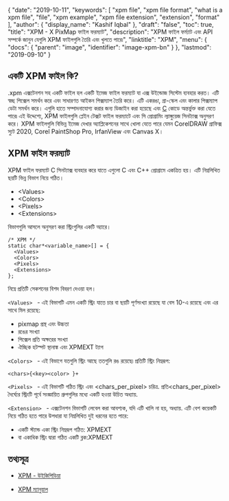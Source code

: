 {
  "date": "2019-10-11",
  "keywords": [
    "xpm file",
    "xpm file format",
    "what is a xpm file",
    "file",
    "xpm example",
    "xpm file extension",
    "extension",
    "format"
  ],
  "author": {
    "display_name": "Kashif Iqbal"
  },
  "draft": "false",
  "toc": true,
  "title": "XPM - X PixMap ফাইল ফরম্যাট",
  "description": "XPM ফাইল ফর্ম্যাট এবং API সম্পর্কে জানুন যেগুলি XPM ফাইলগুলি তৈরি এবং খুলতে পারে৷",
  "linktitle": "XPM",
  "menu": {
    "docs": {
      "parent": "image",
      "identifier": "image-xpm-bn"
    }
  },
  "lastmod": "2019-09-10"
}

## একটি XPM ফাইল কি?

.xpm এক্সটেনশন সহ একটি ফাইল হল একটি ইমেজ ফাইল ফরম্যাট যা এক্স উইন্ডোজ সিস্টেম ব্যবহার করত। এটি স্বচ্ছ পিক্সেল সমর্থন করে এবং সাধারণত আইকন পিক্সম্যাপ তৈরি করে। এটি একরঙা, গ্রা-স্কেল এবং কালার পিক্সম্যাপ ডেটা সমর্থন করে। এগুলি হাতে সম্পাদনাযোগ্য করার জন্য ডিজাইন করা হয়েছে এবং [C](/programming/c/) কোডে অন্তর্ভুক্ত করা যেতে পারে৷ এই উদ্দেশ্যে, XPM ফাইলগুলি প্লেইন টেক্সট ফাইল ফরম্যাটে এবং সি প্রোগ্রামিং ল্যাঙ্গুয়েজ সিনট্যাক্স অনুসরণ করে। XPM ফাইলগুলি বিভিন্ন ইমেজ দেখার অ্যাপ্লিকেশনের সাথে খোলা যেতে পারে যেমন
CorelDRAW গ্রাফিক্স স্যুট 2020, Corel PaintShop Pro, IrfanView এবং Canvas X।

## XPM ফাইল ফরম্যাট

XPM ফাইল ফরম্যাট C সিনট্যাক্স ব্যবহার করে যাতে এগুলো C এবং C++ প্রোগ্রামে একত্রিত হয়। এটি নিম্নলিখিত ছয়টি ভিন্ন বিভাগ নিয়ে গঠিত।

 * \<Values>
 * \<Colors>
 * \<Pixels>
 * \<Extensions>

বিভাগগুলি আসলে অনুসরণ করা স্ট্রিংগুলির একটি অ্যারে।

```
/* XPM */
static char*<variable_name>[] = {
  <Values>
  <Colors>
  <Pixels>
  <Extensions>
};
```
নিম্নে প্রতিটি সেকশনের বিশদ বিবরণ দেওয়া হল।

`<Values> ` - এই বিভাগটি এমন একটি স্ট্রিং যাতে চার বা ছয়টি পূর্ণসংখ্যা রয়েছে যা বেস 10-এ রয়েছে এবং এর সাথে মিল রয়েছে:

 * pixmap প্রস্থ এবং উচ্চতা
 * রঙের সংখ্যা
 * পিক্সেল প্রতি অক্ষরের সংখ্যা
 * ঐচ্ছিক হটস্পট স্থানাঙ্ক এবং XPMEXT ট্যাগ

`<Colors> ` - এই বিভাগে যতগুলি স্ট্রিং আছে ততগুলি রঙ রয়েছে৷ প্রতিটি স্ট্রিং নিম্নরূপ:

```
<chars>{<key><color> }+
```
`<Pixels> ` - এই বিভাগটি গঠিত<height> স্ট্রিং এবং<width> \<chars_per_pixel> চরিত্র. প্রতি<chars_per_pixel> দৈর্ঘ্যের স্ট্রিংটি পূর্বে সংজ্ঞায়িত গ্রুপগুলির মধ্যে একটি হওয়া উচিত<Colors> অধ্যায়.

`<Extension> ` - এক্সটেনশন বিভাগটি লেবেল করা আবশ্যক, যদি এটি খালি না হয়,<Values> অধ্যায়. এটি বেশ কয়েকটি নিয়ে গঠিত হতে পারে<Extension> উপধারা যা নিম্নলিখিত দুই ধরনের হতে পারে:

 * একটি স্ট্যান্ড একা স্ট্রিং নিম্নরূপ গঠিত: XPMEXT<extension-name><extension-data>
 * বা একাধিক স্ট্রিং দ্বারা গঠিত একটি ব্লক:XPMEXT<extension-name><related extension-data composed of several strings>

## তথ্যসূত্র

* [XPM - উইকিপিডিয়া](https://en.wikipedia.org/wiki/X_PixMap)

* [XPM ম্যানুয়াল](http://www.xfree86.org/current/xpm.pdf)


